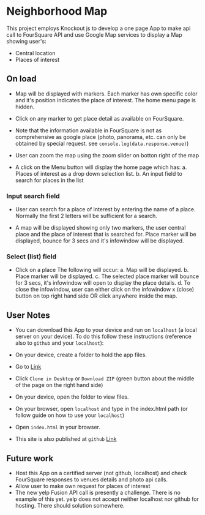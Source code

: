 # Neighborhood Map
This project employs Knockout js  to develop a one page App to make api call to FourSquare API and use Google Map services to display a Map showing user's:
- Central location
- Places of interest 

## On load
- Map will be displayed with markers. Each marker has own specific color and it's position indicates the place of interest. The home menu page is hidden.

- Click on any marker to get place detail as available on FourSquare. 
- Note that the information available in FourSquare is not as comprehensive as google place (photo, panorama, etc. can only be obtained by special request. see `console.log(data.response.venue)`)
- User can zoom the map using the zoom slider on botton right of the map

- A click on the Menu button will display the home page which has:
 a. Places of interest as a drop down selection list.
 b. An input field to search for places in the list

### Input search field
- User can search for a place of interest by entering the name of a place. Normally the first 2 letters will be sufficient for a search.

- A map will be displayed showing only two markers, the user central place and the place of interest that is searched for. Place marker will be displayed, bounce for 3 secs and it's infowindow will be displayed.

### Select (list) field
- Click on a place The following will occur:
 a. Map will be displayed.
 b. Place marker will be displayed.
 c. The selected place marker will bounce for 3 secs, it's infowindow will open to display the place details.
 d. To close the infowindow, user can either click on the infowindow x (close) button on top right hand side OR click anywhere inside the map.

## User Notes 
- You can download this App to your device and run on `localhost` (a local server on your device). To do this follow these instructions (reference also to `github` and your `localhost`):
- On your device, create a folder to hold the app files.
- Go to [Link](https://github.com/adabonyan/Neighborhood-Map-Project)
- Click `Clone in Desktop` or `Download ZIP` (green button about the middle of the page on the right hand side)
- On your device, open the folder to view files. 
- On your browser, open `localhost` and type in the index.html path (or follow guide on how to use your `localhost`)
- Open `index.html` in your browser.

- This site is also published at `github` [Link](https://adabonyan.github.io/Neighborhood-Map-Project/) 

## Future work
- Host this App on a certified server (not github, localhost) and check FourSquare responses to venues details and photo api calls.
- Allow user to make own request for places of interest
- The new yelp Fusion API call is presently a challenge. There is no example of this yet. yelp does not accept neither localhost nor github for hosting. There should solution somewhere.
